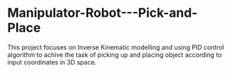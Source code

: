 # Manipulator-Robot---Pick-and-Place
This project focuses on  Inverse Kinematic modelling and using PID control algorithm to achive the task of picking up and placing object according to input coordinates in 3D space.  
